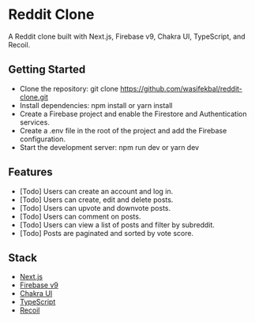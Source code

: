 # Reddit Clone
A Reddit clone built with Next.js, Firebase v9, Chakra UI, TypeScript, and Recoil.

## Getting Started
- Clone the repository: git clone https://github.com/wasifekbal/reddit-clone.git
- Install dependencies: npm install or yarn install
- Create a Firebase project and enable the Firestore and Authentication services.
- Create a .env file in the root of the project and add the Firebase configuration.
- Start the development server: npm run dev or yarn dev

## Features
- [Todo] Users can create an account and log in.
- [Todo] Users can create, edit and delete posts.
- [Todo] Users can upvote and downvote posts.
- [Todo] Users can comment on posts.
- [Todo] Users can view a list of posts and filter by subreddit.
- [Todo] Posts are paginated and sorted by vote score.

## Stack
- [Next.js](https://nextjs.org/)
- [Firebase v9](https://firebase.google.com/)
- [Chakra UI](https://chakra-ui.com/)
- [TypeScript](https://www.typescriptlang.org/)
- [Recoil](https://recoiljs.org/)

